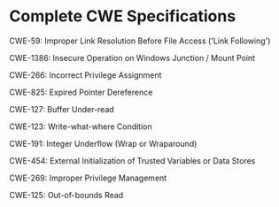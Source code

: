 

# Complete CWE Specifications

CWE-59: Improper Link Resolution Before File Access ('Link Following')

CWE-1386: Insecure Operation on Windows Junction / Mount Point

CWE-266: Incorrect Privilege Assignment

CWE-825: Expired Pointer Dereference

CWE-127: Buffer Under-read

CWE-123: Write-what-where Condition

CWE-191: Integer Underflow (Wrap or Wraparound)

CWE-454: External Initialization of Trusted Variables or Data Stores

CWE-269: Improper Privilege Management

CWE-125: Out-of-bounds Read